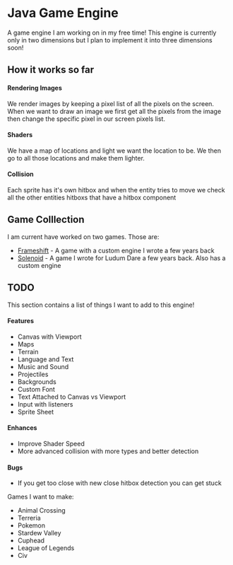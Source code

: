 # Java Game Engine
A game engine I am working on in my free time! This engine is currently
only in two dimensions but I plan to implement it into three dimensions
soon!

## How it works so far
#### Rendering Images
We render images by keeping a pixel list of all the pixels on the screen. When we want to draw an image we first get all the pixels from the image then change the specific pixel in our screen pixels list. 

#### Shaders
We have a map of locations and light we want the location to be. We then go to all those locations and make them lighter.

#### Collision
Each sprite has it's own hitbox and when the entity tries to move
we check all the other entities hitboxs that have a hitbox component

## Game Colllection
I am current have worked on two games. Those are:
- [Frameshift](https://github.com/Avery246813579/Frameshift) - A game with a custom engine I wrote a few years back
- [Solenoid](https://github.com/Avery246813579/Solenoid) - A game I wrote for Ludum Dare a few years back. Also has a custom engine

## TODO 
This section contains a list of things I want to add to this engine!

#### Features
- Canvas with Viewport
- Maps
- Terrain 
- Language and Text
- Music and Sound
- Projectiles
- Backgrounds
- Custom Font
- Text Attached to Canvas vs Viewport
- Input with listeners
- Sprite Sheet

#### Enhances
- Improve Shader Speed
- More advanced collision with more types and better detection

#### Bugs
- If you get too close with new close hitbox detection you can get stuck

Games I want to make: 
- Animal Crossing
- Terreria 
- Pokemon
- Stardew Valley
- Cuphead
- League of Legends 
- Civ